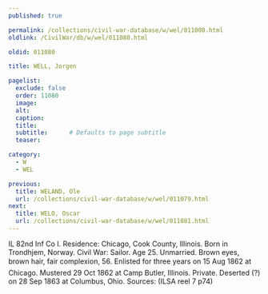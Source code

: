 ```yaml
---
published: true

permalink: /collections/civil-war-database/w/wel/011080.html
oldlink: /CivilWar/db/w/wel/011080.html

oldid: 011080

title: WELL, Jorgen

pagelist:
  exclude: false
  order: 11080
  image: 
  alt:
  caption:
  title:
  subtitle:      # Defaults to page subtitle
  teaser:

category: 
  - W 
  - WEL

previous:
  title: WELAND, Ole
  url: /collections/civil-war-database/w/wel/011079.html  
next:
  title: WELO, Oscar
  url: /collections/civil-war-database/w/wel/011081.html   
---
```

IL 82nd Inf Co I. Residence: Chicago, Cook County, Illinois. Born in Trondhjem, Norway. Civil War: Sailor. Age 25. Unmarried. Brown eyes, brown hair, fair complexion, 5&#146;6&#148;. Enlisted for three years on 15 Aug 1862 at Chicago. Mustered 29 Oct 1862 at Camp Butler, Illinois. Private. Deserted (?) on 28 Sep 1863 at Columbus, Ohio. Sources: (ILSA reel 7 p74)